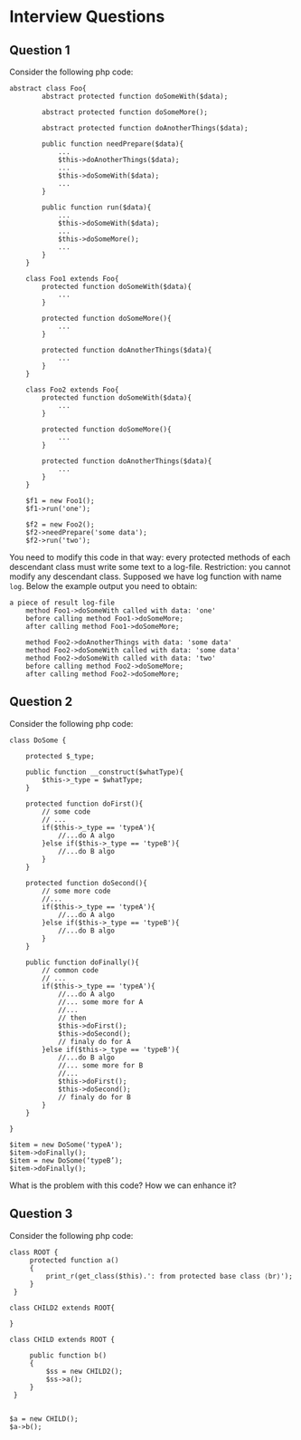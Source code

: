 # Interview Questions

## Question 1

Consider the following php code:
```
abstract class Foo{
		abstract protected function doSomeWith($data);
		
		abstract protected function doSomeMore();
		
		abstract protected function doAnotherThings($data);
		
		public function needPrepare($data){
			...
			$this->doAnotherThings($data);
			...
			$this->doSomeWith($data);
			...
		}
		
		public function run($data){
			...
			$this->doSomeWith($data);
			...
			$this->doSomeMore();
			...
		}
	}
	
	class Foo1 extends Foo{
		protected function doSomeWith($data){
			...
		}
		
		protected function doSomeMore(){
			...
		}
		
		protected function doAnotherThings($data){
			...
		}
	}
	
	class Foo2 extends Foo{
		protected function doSomeWith($data){
			...
		}
		
		protected function doSomeMore(){
			...
		}
		
		protected function doAnotherThings($data){
			...
		}
	}
	
	$f1 = new Foo1();
	$f1->run('one');
	
	$f2 = new Foo2();
	$f2->needPrepare('some data');
	$f2->run('two');
```
You need to modify this code in that way: every protected methods of each descendant class must write some text to a log-file. Restriction: you cannot modify any descendant class. Supposed we have log function with name `log`. Below the example output you need to obtain:
```
a piece of result log-file
	method Foo1->doSomeWith called with data: 'one'
	before calling method Foo1->doSomeMore;
	after calling method Foo1->doSomeMore;
	
	method Foo2->doAnotherThings with data: 'some data'
	method Foo2->doSomeWith called with data: 'some data'
	method Foo2->doSomeWith called with data: 'two'
	before calling method Foo2->doSomeMore;
	after calling method Foo2->doSomeMore;
```

## Question 2

Consider the following php code:
```
class DoSome {

	protected $_type;

	public function __construct($whatType){
		$this->_type = $whatType;
	}
	
	protected function doFirst(){
		// some code
		// ...
		if($this->_type == 'typeA'){
			//...do A algo
		}else if($this->_type == 'typeB'){
			//...do B algo
		}
	}
	
	protected function doSecond(){
		// some more code
		//...
		if($this->_type == 'typeA'){
			//...do A algo
		}else if($this->_type == 'typeB'){
			//...do B algo
		}
	}
	
	public function doFinally(){
		// common code
		// ...
		if($this->_type == 'typeA'){
			//...do A algo
			//... some more for A
			//...
			// then
			$this->doFirst();
			$this->doSecond();
			// finaly do for A
		}else if($this->_type == 'typeB'){
			//...do B algo
			//... some more for B
			//...
			$this->doFirst();
			$this->doSecond();
			// finaly do for B
		}
	}

}

$item = new DoSome('typeA');
$item->doFinally();
$item = new DoSome(‘typeB’);
$item->doFinally();
```
What is the problem with this code? How we can enhance it?

## Question 3

Consider the following php code:

```
class ROOT {
     protected function a()
     {
         print_r(get_class($this).': from protected base class ⟨br⟩');
     }
 }

class CHILD2 extends ROOT{

} 

class CHILD extends ROOT {

     public function b()
     {
         $ss = new CHILD2();
         $ss->a();
     }
 }
 

$a = new CHILD();
$a->b();
```

